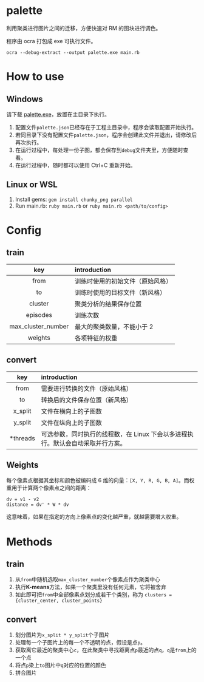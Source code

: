 # palette
利用聚类进行图片之间的迁移，方便快速对 RM 的图块进行调色。

程序由 ocra 打包成 exe 可执行文件。
```
ocra --debug-extract --output palette.exe main.rb
```

# How to use
## Windows
请下载 [palette.exe](https://github.com/gxm11/palette/releases/latest/download/palette.exe)，放置在主目录下执行。
1. 配置文件`palette.json`已经存在于工程主目录中，程序会读取配置开始执行。
2. 若同目录下没有配置文件`palette.json`，程序会创建此文件并退出，请修改后再次执行。
3. 在运行过程中，每处理一份子图，都会保存到`debug`文件夹里，方便随时查看。
4. 在运行过程中，随时都可以使用 Ctrl+C 重新开始。

## Linux or WSL
1. Install gems: `gem install chunky_png parallel`
2. Run main.rb: `ruby main.rb` or `ruby main.rb <path/to/config>`

# Config
## train
key | introduction 
:--:|:-------------
from|训练时使用的初始文件（原始风格）
to|训练时使用的目标文件（新风格）
cluster|聚类分析的结果保存位置
episodes|训练次数
max_cluster_number|最大的聚类数量，不能小于 2
weights|各项特征的权重

## convert
key | introduction
:--:|:-------------
from|需要进行转换的文件（原始风格）
to|转换后的文件保存位置（新风格）
x_split|文件在横向上的子图数
y_split|文件在纵向上的子图数
*threads|可选参数，同时执行的线程数，在 Linux 下会以多进程执行。默认会自动采取并行方案。

## Weights
每个像素点根据其坐标和颜色被编码成 6 维的向量：`[X, Y, R, G, B, A]`。而权重用于计算两个像素点之间的距离：
```
dv = v1 - v2
distance = dv' * W * dv
```
这意味着，如果在指定的方向上像素点的变化越严重，就越需要增大权重。

# Methods
## train
1. 从`from`中随机选取`max_cluster_number`个像素点作为聚类中心
2. 执行**K-means**方法，如果一个聚类里没有任何元素，它将被舍弃
3. 如此即可把`from`中全部像素点划分成若干个类别，称为 `clusters = {cluster_center, cluster_points}`

## convert
1. 划分图片为`x_split * y_split`个子图片
2. 处理每一个子图片上的每一个不透明的点，假设是点`p`。
3. 获取离它最近的聚类中心`c`，在此聚类中寻找距离点`p`最近的点`q`，`q`是`from`上的一个点
4. 将点`p`染上`to`图片中`q`对应的位置的颜色
5. 拼合图片
